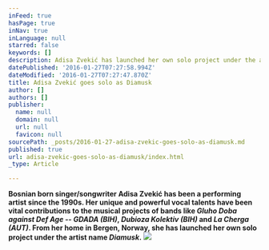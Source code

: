 ```yaml
---
inFeed: true
hasPage: true
inNav: true
inLanguage: null
starred: false
keywords: []
description: Adisa Zvekić has launched her own solo project under the artist name Diamusk
datePublished: '2016-01-27T07:27:58.994Z'
dateModified: '2016-01-27T07:27:47.870Z'
title: Adisa Zvekić goes solo as Diamusk
author: []
authors: []
publisher:
  name: null
  domain: null
  url: null
  favicon: null
sourcePath: _posts/2016-01-27-adisa-zvekic-goes-solo-as-diamusk.md
published: true
url: adisa-zvekic-goes-solo-as-diamusk/index.html
_type: Article

---
```

**Bosnian born singer/songwriter Adisa Zvekić has been a 
performing artist since the 1990s. Her unique and powerful vocal talents
have been vital contributions to the musical projects of bands like _Gluho Doba against Def Age -- GDADA (BIH)_, _Dubioza Kolektiv (BIH)_ and _La Cherga (AUT)_. From her home in Bergen, Norway, she has launched her own solo project under the artist name _Diamusk_.**
![](https://the-grid-user-content.s3-us-west-2.amazonaws.com/d8fb2c77-4aae-4f78-be8a-cc88039bcc31.jpg)